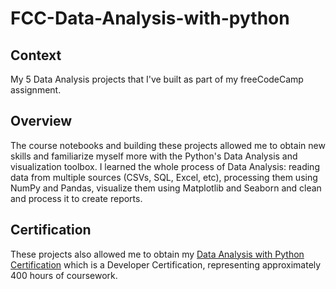 # FCC-Data-Analysis-with-python
## Context
My 5 Data Analysis projects that I've built as part of my freeCodeCamp assignment.
<br>
## Overview
The course notebooks and building these projects allowed me to obtain new skills and familiarize myself more with the Python's Data Analysis and visualization toolbox.
I learned the whole process of Data Analysis: reading data from multiple sources (CSVs, SQL, Excel, etc), processing them using NumPy and Pandas, visualize them using Matplotlib and Seaborn and clean and process it to create reports.
## Certification
These projects also allowed me to obtain my <a href="https://www.freecodecamp.org/certification/fcc5749a458-3e81-4be0-bc3b-2d349878c1bc/data-analysis-with-python-v7">Data Analysis with Python Certification</a> which is a Developer Certification, representing approximately 400 hours of coursework.
